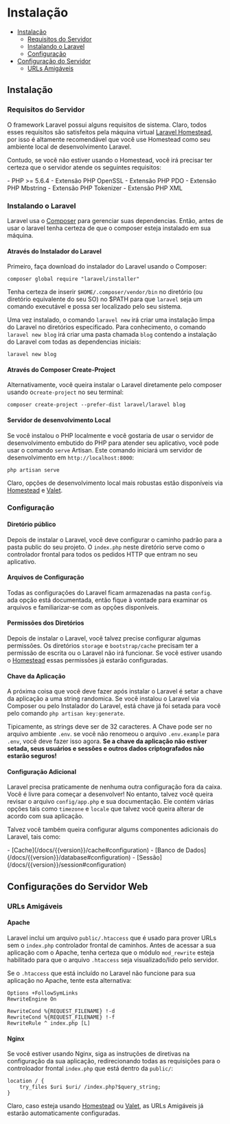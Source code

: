 # Instalação

- [Instalação](#installation)
    - [Requisitos do Servidor](#server-requirements)
    - [Instalando o Laravel](#installing-laravel)
    - [Configuração](#configuration)
- [Configuração do Servidor](#web-server-configuration)
    - [URLs Amigáveis](#pretty-urls)

<a name="installation"></a>
## Instalação

<a name="server-requirements"></a>
### Requisitos do Servidor

O framework Laravel possui alguns requisitos de sistema. Claro, todos esses requisitos são satisfeitos pela máquina virtual [Laravel Homestead](/docs/{{version}}/homestead), por isso é altamente recomendável que você use Homestead como seu ambiente local de desenvolvimento Laravel.

Contudo, se você não estiver usando o Homestead, você irá precisar ter certeza que o servidor atende os seguintes requisitos:

<div class="content-list" markdown="1">
- PHP >= 5.6.4
- Extensão PHP OpenSSL
- Extensão PHP PDO
- Extensão PHP Mbstring
- Extensão PHP Tokenizer
- Extensão PHP XML
</div>

<a name="installing-laravel"></a>
### Instalando o Laravel

Laravel usa o [Composer](https://getcomposer.org) para gerenciar suas dependencias. Então, antes de usar o laravel tenha certeza de que o composer esteja instalado em sua máquina. 


#### Através do Instalador do Laravel

Primeiro, faça download do instalador do Laravel usando o Composer:

    composer global require "laravel/installer"

Tenha certeza de inserir `$HOME/.composer/vendor/bin` no diretório (ou diretório equivalente do seu SO) no $PATH para que `laravel` seja um comando executável e possa ser localizado pelo seu sistema.

Uma vez instalado, o comando `laravel new` irá criar uma instalação limpa do Laravel no diretórios especificado. 
Para conhecimento, o comando `laravel new blog` irá criar uma pasta chamada `blog` contendo a instalação do Laravel com todas as dependencias iniciais:

    laravel new blog

####  Através do Composer Create-Project

Alternativamente, você queira instalar o Laravel diretamente pelo composer usando o`create-project` no seu terminal:

    composer create-project --prefer-dist laravel/laravel blog

#### Servidor de desenvolvimento Local

Se você instalou o PHP localmente e você gostaria de usar o servidor de desenvolvimento embutido do PHP para atender seu aplicativo, você pode usar o comando `serve` Artisan. Este comando iniciará um servidor de desenvolvimento em `http://localhost:8000`:

    php artisan serve

Claro, opções de desenvolvimento local mais robustas estão disponíveis via [Homestead](/docs/{{version}}/homestead) e [Valet](/docs/{{version}}/valet).

<a name="configuration"></a>
### Configuração

#### Diretório público

Depois de instalar o Laravel, você deve configurar o caminho padrão para a pasta public do seu projeto. O `index.php` neste diretório serve como o controlador frontal para todos os pedidos HTTP que entram no seu aplicativo.

#### Arquivos de Configuração

Todas as configurações do Laravel ficam armazenadas na pasta `config`. ada opção está documentada, então fique à vontade para examinar os arquivos e familiarizar-se com as opções disponíveis.

#### Permissões dos Diretórios

Depois de instalar o Laravel, vocẽ talvez precise configurar algumas permissões. Os diretórios `storage` e `bootstrap/cache` precisam ter a permissão de escrita ou o Laravel não irá funcionar. Se vocẽ estiver usando o [Homestead](/docs/{{version}}/homestead) essas permissões já estarão configuradas.

#### Chave da Aplicação

A próxima coisa que você deve fazer após instalar o Laravel é setar a chave da aplicação a uma string randomica. Se você instalou o Laravel via Composer ou pelo Instalador do Laravel, está chave já foi setada para você pelo comando `php artisan key:generate`.

Tipicamente, as strings deve ser de 32 caracteres. A Chave pode ser no arquivo ambiente `.env`. se você não renomeou o arquivo `.env.example` para `.env`, você deve fazer isso agora. **Se a chave da aplicação não estiver setada, seus usuários e sessões e outros dados criptografados não estarão seguros!**

#### Configuração Adicional

Laravel precisa praticamente de nenhuma outra configuração fora da caixa. Você é livre para começar a desenvolver! No entanto, talvez você queira revisar o arquivo `config/app.php` e sua documentação. Ele contém várias opções tais como `timezone` e `locale` que talvez vocẽ queira alterar de acordo com sua aplicação.

Talvez você também queira configurar algums componentes adicionais do Laravel, tais como:

<div class="content-list" markdown="1">
- [Cache](/docs/{{version}}/cache#configuration)
- [Banco de Dados](/docs/{{version}}/database#configuration)
- [Sessão](/docs/{{version}}/session#configuration)
</div>

<a name="web-server-configuration"></a>
## Configurações do Servidor Web

<a name="pretty-urls"></a>
### URLs Amigáveis

#### Apache

Laravel inclui um arquivo `public/.htaccess` que é usado para prover URLs sem o `index.php` controlador frontal de caminhos. Antes de acessar a sua aplicação com o Apache, tenha certeza que o módulo `mod_rewrite` esteja habilitado para que o arquivo `.htaccess` seja visualizado/lido pelo servidor.

Se o `.htaccess` que está incluído no Laravel não funcione para sua aplicação no Apache, tente esta alternativa:

    Options +FollowSymLinks
    RewriteEngine On

    RewriteCond %{REQUEST_FILENAME} !-d
    RewriteCond %{REQUEST_FILENAME} !-f
    RewriteRule ^ index.php [L]

#### Nginx

Se você estiver usando Nginx, siga as instruções de diretivas na configuração da sua aplicação, redirecionando todas as requisições 
para o controloador frontal `index.php` que está dentro da `public/`:

    location / {
        try_files $uri $uri/ /index.php?$query_string;
    }

Claro, caso esteja usando [Homestead](/docs/{{version}}/homestead) ou [Valet](/docs/{{version}}/valet), as URLs Amigáveis já estarão automaticamente configuradas.
